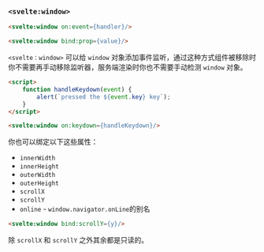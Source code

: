 ### `<svelte:window>`

```html
<svelte:window on:event={handler}/>
```
```html
<svelte:window bind:prop={value}/>
```

`<svelte：window>` 可以给 `window` 对象添加事件监听，通过这种方式组件被移除时你不需要再手动移除监听器，服务端渲染时你也不需要手动检测 `window` 对象。

```html
<script>
	function handleKeydown(event) {
		alert(`pressed the ${event.key} key`);
	}
</script>

<svelte:window on:keydown={handleKeydown}/>
```
你也可以绑定以下这些属性：

- `innerWidth`
- `innerHeight`
- `outerWidth`
- `outerHeight`
- `scrollX`
- `scrollY`
- `online` - `window.navigator.onLine`的别名

```html
<svelte:window bind:scrollY={y}/>
```

除 `scrollX` 和 `scrollY` 之外其余都是只读的。
